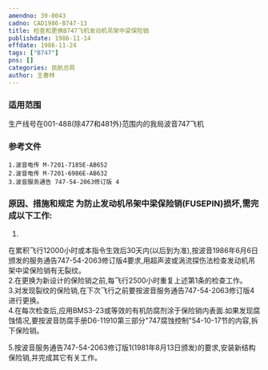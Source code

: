 ```yaml
---
amendno: 39-0043  
cadno: CAD1986-B747-13  
title: 检查和更换B747飞机发动机吊架中梁保险销  
publishdate: 1986-11-14  
effdate: 1986-11-24  
tags: ["B747"]  
pns: []  
categories: 民航总局  
author: 王春林  
---
```

  
### 适用范围  
生产线号在001-488(除477和481外)范围内的我局波音747飞机  
  
<!--more-->  
### 参考文件  
    1.波音电传 M-7201-7185E-AB652  
    2.波音电传 M-7201-6986E-AB632  
    3.波音服务通告 747-54-2063修订版 4  
  
### 原因、措施和规定     为防止发动机吊架中梁保险销(FUSEPIN)损坏,需完成以下工作:  
1.  
在累积飞行12000小时或本指令生效后30天内(以后到为准),按波音1986年6月6日颁发的服务通告747-54-2063修订版4要求,用超声波或涡流探伤法检查发动机吊架中梁保险销有无裂纹。  
    2.在更换为新设计的保险销之前,每飞行2500小时重复上述第1条的检查工作。  
    3.对发现裂纹的保险销,在下次飞行之前要按波音服务通告747-54-2063修订版4进行更换。  
    4.在每次检查后,应用BMS3-23或等效的有机防腐剂涂于保险销内表面.如果发现腐蚀情况,要按波音防腐手册D6-11910第三部分"747腐蚀控制"54-10-17节的内容,拆下保险销。  
  
  
5.按波音服务通告747-54-2063修订版1(1981年8月13日颁发)的要求,安装新结构保险销,并完成其它有关工作。  
